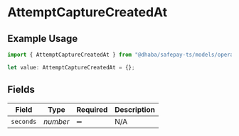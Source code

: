 # AttemptCaptureCreatedAt

## Example Usage

```typescript
import { AttemptCaptureCreatedAt } from "@dhaba/safepay-ts/models/operations";

let value: AttemptCaptureCreatedAt = {};
```

## Fields

| Field              | Type               | Required           | Description        |
| ------------------ | ------------------ | ------------------ | ------------------ |
| `seconds`          | *number*           | :heavy_minus_sign: | N/A                |